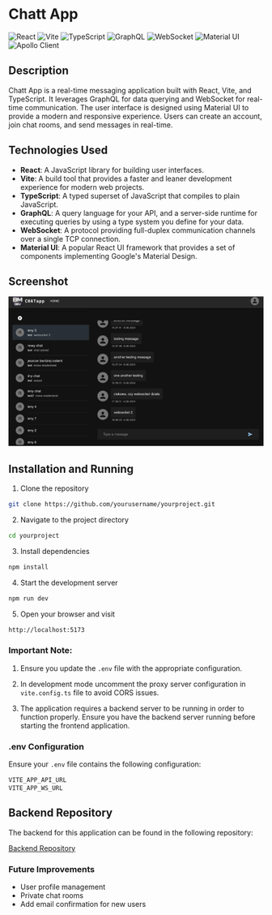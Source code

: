 # Chatt App

![React](https://img.shields.io/badge/React-20232A?style=for-the-badge&logo=react&logoColor=61DAFB)
![Vite](https://img.shields.io/badge/Vite-646CFF?style=for-the-badge&logo=vite&logoColor=white)
![TypeScript](https://img.shields.io/badge/TypeScript-007ACC?style=for-the-badge&logo=typescript&logoColor=white)
![GraphQL](https://img.shields.io/badge/GraphQL-E10098?style=for-the-badge&logo=graphql&logoColor=white)
![WebSocket](https://img.shields.io/badge/WebSocket-000000?style=for-the-badge&logo=websocket&logoColor=white)
![Material UI](https://img.shields.io/badge/Material--UI-0081CB?style=for-the-badge&logo=material-ui&logoColor=white)
![Apollo Client](https://img.shields.io/badge/Apollo--Client-311C87?style=for-the-badge&logo=apollo-graphql&logoColor=white)

## Description
Chatt App is a real-time messaging application built with React, Vite, and TypeScript. It leverages GraphQL for data querying and WebSocket for real-time communication. The user interface is designed using Material UI to provide a modern and responsive experience. Users can create an account, join chat rooms, and send messages in real-time.

## Technologies Used
- **React**: A JavaScript library for building user interfaces.
- **Vite**: A build tool that provides a faster and leaner development experience for modern web projects.
- **TypeScript**: A typed superset of JavaScript that compiles to plain JavaScript.
- **GraphQL**: A query language for your API, and a server-side runtime for executing queries by using a type system you define for your data.
- **WebSocket**: A protocol providing full-duplex communication channels over a single TCP connection.
- **Material UI**: A popular React UI framework that provides a set of components implementing Google's Material Design.

## Screenshot

![App Screenshot](./assets/screenshot.png)

## Installation and Running

1. Clone the repository
```bash
git clone https://github.com/yourusername/yourproject.git
```
2. Navigate to the project directory
```bash
cd yourproject
```

3. Install dependencies
```bash
npm install
```

4. Start the development server

```bash
npm run dev
```

5. Open your browser and visit
```bash
http://localhost:5173
```

### Important Note:

1. Ensure you update the `.env` file with the appropriate configuration.

2. In development mode uncomment the proxy server configuration in `vite.config.ts` file to avoid CORS issues.

3. The application requires a backend server to be running in order to function properly. Ensure you have the backend server running before starting the frontend application.

### .env Configuration

Ensure your `.env` file contains the following configuration:

```dotenv
VITE_APP_API_URL
VITE_APP_WS_URL
```

## Backend Repository

The backend for this application can be found in the following repository:

[Backend Repository](https://github.com/mariuszbee/chat-back)

### Future Improvements

- User profile management
- Private chat rooms
- Add email confirmation for new users